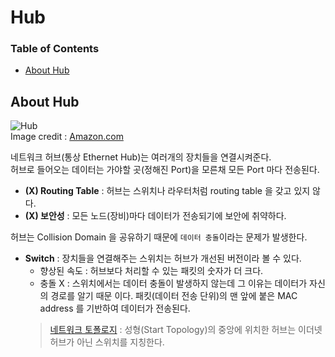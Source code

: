 # Hub

### Table of Contents
* [About Hub](#about-hub)

## About Hub
![Hub](https://user-images.githubusercontent.com/48475824/120174748-669a0f00-c240-11eb-94e5-086ad11b2a38.png)  
Image credit : [Amazon.com](https://www.amazon.com/NETGEAR-5-Port-Gigabit-Ethernet-Unmanaged/dp/B07S98YLHM/ref=sr_1_3?dchild=1&keywords=ethernet+hub&qid=1622455876&sr=8-3)

네트워크 허브(통상 Ethernet Hub)는 여러개의 장치들을 연결시켜준다.  
허브로 들어오는 데이터는 가야할 곳(정해진 Port)을 모른채 모든 Port 마다 전송된다.  
- **(X) Routing Table** : 허브는 스위치나 라우터처럼 routing table 을 갖고 있지 않다.
- **(X) 보안성** : 모든 노드(장비)마다 데이터가 전송되기에 보안에 취약하다.

허브는 Collision Domain 을 공유하기 때문에 `데이터 충돌`이라는 문제가 발생한다.  
- **Switch** : 장치들을 연결해주는 스위치는 허브가 개선된 버전이라 볼 수 있다.  
  - 향상된 속도 : 허브보다 처리할 수 있는 패킷의 숫자가 더 크다.
  - 충돌 X : 스위치에서는 데이터 충돌이 발생하지 않는데 그 이유는 데이터가 자신의 경로를 알기 때문 이다. 패킷(데이터 전송 단위)의 맨 앞에 붙은 MAC address 를 기반하여 데이터가 전송된다.  
  > [네트워크 토폴로지](https://github.com/8luebottle/TIL/blob/master/Network/network_topology.md) : 성형(Start Topology)의 중앙에 위치한 허브는 이더넷 허브가 아닌 스위치를 지칭한다.
